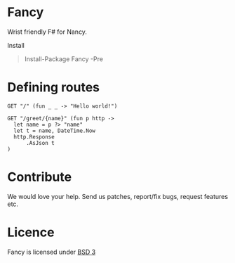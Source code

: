 Fancy
=======
Wrist friendly F# for Nancy.

Install
>Install-Package Fancy -Pre

Defining routes
=======
```f#
GET "/" (fun _ _ -> "Hello world!")

GET "/greet/{name}" (fun p http ->
  let name = p ?> "name"
  let t = name, DateTime.Now
  http.Response
      .AsJson t
)
```

Contribute
=======
We would love your help. Send us patches, report/fix bugs, request features etc.

Licence
=======
Fancy is licensed under [BSD 3](http://opensource.org/licenses/BSD-3-Clause)